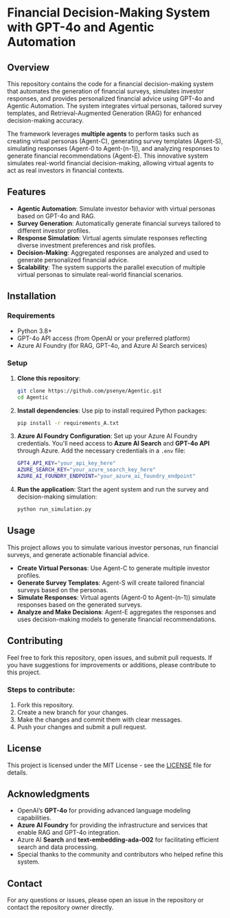 # Financial Decision-Making System with GPT-4o and Agentic Automation

## Overview

This repository contains the code for a financial decision-making system that automates the generation of financial surveys, simulates investor responses, and provides personalized financial advice using GPT-4o and Agentic Automation. The system integrates virtual personas, tailored survey templates, and Retrieval-Augmented Generation (RAG) for enhanced decision-making accuracy.

The framework leverages **multiple agents** to perform tasks such as creating virtual personas (Agent-C), generating survey templates (Agent-S), simulating responses (Agent-0 to Agent-(n-1)), and analyzing responses to generate financial recommendations (Agent-E). This innovative system simulates real-world financial decision-making, allowing virtual agents to act as real investors in financial contexts.

## Features

- **Agentic Automation**: Simulate investor behavior with virtual personas based on GPT-4o and RAG.
- **Survey Generation**: Automatically generate financial surveys tailored to different investor profiles.
- **Response Simulation**: Virtual agents simulate responses reflecting diverse investment preferences and risk profiles.
- **Decision-Making**: Aggregated responses are analyzed and used to generate personalized financial advice.
- **Scalability**: The system supports the parallel execution of multiple virtual personas to simulate real-world financial scenarios.
  
## Installation

### Requirements

- Python 3.8+
- GPT-4o API access (from OpenAI or your preferred platform)
- Azure AI Foundry (for RAG, GPT-4o, and Azure AI Search services)

### Setup

1. **Clone this repository**:
   ```bash
   git clone https://github.com/psenye/Agentic.git
   cd Agentic
   ```

2. **Install dependencies**:
   Use pip to install required Python packages:
   ```bash
   pip install -r requirements_A.txt
   ```

3. **Azure AI Foundry Configuration**:
   Set up your Azure AI Foundry credentials. You'll need access to **Azure AI Search** and **GPT-4o API** through Azure.
   Add the necessary credentials in a `.env` file:
   ```bash
   GPT4_API_KEY="your_api_key_here"
   AZURE_SEARCH_KEY="your_azure_search_key_here"
   AZURE_AI_FOUNDRY_ENDPOINT="your_azure_ai_foundry_endpoint"
   ```

4. **Run the application**:
   Start the agent system and run the survey and decision-making simulation:
   ```bash
   python run_simulation.py
   ```

## Usage

This project allows you to simulate various investor personas, run financial surveys, and generate actionable financial advice.

- **Create Virtual Personas**: Use Agent-C to generate multiple investor profiles.
- **Generate Survey Templates**: Agent-S will create tailored financial surveys based on the personas.
- **Simulate Responses**: Virtual agents (Agent-0 to Agent-(n-1)) simulate responses based on the generated surveys.
- **Analyze and Make Decisions**: Agent-E aggregates the responses and uses decision-making models to generate financial recommendations.

## Contributing

Feel free to fork this repository, open issues, and submit pull requests. If you have suggestions for improvements or additions, please contribute to this project.

### Steps to contribute:

1. Fork this repository.
2. Create a new branch for your changes.
3. Make the changes and commit them with clear messages.
4. Push your changes and submit a pull request.

## License

This project is licensed under the MIT License - see the [LICENSE](LICENSE) file for details.

## Acknowledgments

- OpenAI’s **GPT-4o** for providing advanced language modeling capabilities.
- **Azure AI Foundry** for providing the infrastructure and services that enable RAG and GPT-4o integration.
- Azure AI **Search** and **text-embedding-ada-002** for facilitating efficient search and data processing.
- Special thanks to the community and contributors who helped refine this system.

## Contact

For any questions or issues, please open an issue in the repository or contact the repository owner directly.
